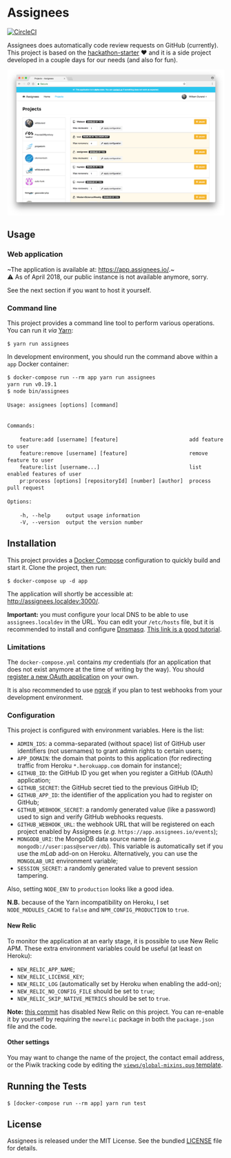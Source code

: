 Assignees
=========

[![CircleCI](https://circleci.com/gh/TailorDev/assignees.svg?style=svg&circle-token=75bf93c8fc2ccb61e3cb3f07f1444a133bf87eab)](https://circleci.com/gh/TailorDev/assignees)

Assignees does automatically code review requests on GitHub (currently).
This project is based on the
[hackathon-starter](https://github.com/sahat/hackathon-starter) :heart:
and it is a side project developed in a couple days for our needs (and
also for fun).

<p align="center">
<img src="public/images/assignees-projects.png">
</p>

## Usage

### Web application

~The application is available at: https://app.assignees.io/.~
<br>:warning: As of April 2018, our public instance is not available anymore,
sorry.

See the next section if you want to host it yourself.

### Command line

This project provides a command line tool to perform various operations. You can
run it _via_ [Yarn](https://yarnpkg.com/):

    $ yarn run assignees

In development environment, you should run the command above within a `app`
Docker container:

    $ docker-compose run --rm app yarn run assignees
    yarn run v0.19.1
    $ node bin/assignees

    Usage: assignees [options] [command]


    Commands:

        feature:add [username] [feature]                       add feature to user
        feature:remove [username] [feature]                    remove feature to user
        feature:list [username...]                             list enabled features of user
        pr:process [options] [repositoryId] [number] [author]  process pull request

    Options:

        -h, --help     output usage information
        -V, --version  output the version number

## Installation

This project provides a [Docker Compose](https://docs.docker.com/compose/)
configuration to quickly build and start it. Clone the project, then run:

    $ docker-compose up -d app

The application will shortly be accessible at: http://assignees.localdev:3000/.

**Important:** you must configure your local DNS to be able to use
`assignees.localdev` in the URL. You can edit your `/etc/hosts` file, but it is
recommended to install and configure
[Dnsmasq](https://en.wikipedia.org/wiki/Dnsmasq). [This link is a good
tutorial](https://passingcuriosity.com/2013/dnsmasq-dev-osx/).

### Limitations

The `docker-compose.yml` contains *my* credentials (for an application that does
not exist anymore at the time of writing by the way). You should [register a new
OAuth application](https://github.com/settings/applications/new) on your own.

It is also recommended to use [ngrok](https://ngrok.com/) if you plan to test
webhooks from your development environment.

### Configuration

This project is configured with environment variables. Here is the list:

* `ADMIN_IDS`: a comma-separated (without space) list of GitHub user identifiers
  (not usernames) to grant admin rights to certain users;
* `APP_DOMAIN`: the domain that points to this application (for redirecting
  traffic from Heroku `*.herokuapp.com` domain for instance);
* `GITHUB_ID`: the GitHub ID you get when you register a GitHub (OAuth)
  application;
* `GITHUB_SECRET`: the GitHub secret tied to the previous GitHub ID;
* `GITHUB_APP_ID`: the identifier of the application you had to register on
  GitHub;
* `GITHUB_WEBHOOK_SECRET`: a randomly generated value (like a password) used to
  sign and verify GitHub webhooks requests.
* `GITHUB_WEBHOOK_URL`: the webhook URL that will be registered on each project
  enabled by Assignees (_e.g._ `https://app.assignees.io/events`);
* `MONGODB_URI`: the MongoDB data source name (_e.g._ `mongodb://user:pass@server/db`).
  This variable is automatically set if you use the _mLab_ add-on on Heroku.
  Alternatively, you can use the `MONGOLAB_URI` environment variable;
* `SESSION_SECRET`: a randomly generated value to prevent session tampering.

Also, setting `NODE_ENV` to `production` looks like a good idea.

**N.B.** because of the Yarn incompatibility on Heroku, I set
`NODE_MODULES_CACHE` to `false` and `NPM_CONFIG_PRODUCTION` to `true`.

#### New Relic

To monitor the application at an early stage, it is possible to use New Relic
APM. These extra environment variables could be useful (at least on Heroku):

* `NEW_RELIC_APP_NAME`;
* `NEW_RELIC_LICENSE_KEY`;
* `NEW_RELIC_LOG` (automatically set by Heroku when enabling the add-on);
* `NEW_RELIC_NO_CONFIG_FILE` should be set to `true`;
* `NEW_RELIC_SKIP_NATIVE_METRICS` should be set to `true`.

**Note:** [this commit](https://github.com/TailorDev/assignees/commit/f1d0e6657a2676ddf79c93c2da170363f926b71f)
has disabled New Relic on this project. You can re-enable it by yourself by
requiring the `newrelic` package in both the `package.json` file and the code.

#### Other settings

You may want to change the name of the project, the contact email address, or
the Piwik tracking code by editing the [`views/global-mixins.pug`
template](https://github.com/TailorDev/assignees/blob/master/views/global-mixins.pug).

## Running the Tests

    $ [docker-compose run --rm app] yarn run test

## License

Assignees is released under the MIT License. See the bundled
[LICENSE](LICENSE.md) file for details.
